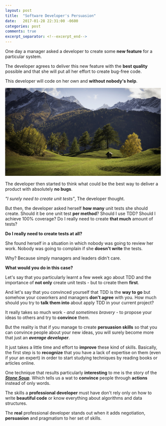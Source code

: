 ```yaml
---
layout: post
title:  "Software Developer's Persuasion"
date:   2017-01-28 22:31:00 -0600
categories: post
comments: true
excerpt_separator: <!--excerpt_end-->
---
```


One day a manager asked a developer to create some **new feature**
for a particular system.

The developer agrees to deliver this new feature with the **best
quality** possible and that she will put all her effort to create bug-free code.

This developer will code on her own and **without nobody's help**.

<!--excerpt_end-->
![Required](/assets/images/landscape_mountains.jpg)

The developer then started to think what could be the best way to deliver
a product with absolutely **no bugs**. 

_"I surely need to create unit tests"_, The developer thought.

But then, the developer asked herself **how many** unit tests she should create.
Should it be one unit test **per method**? Should I use TDD? Should I achieve
100% coverage? Do I really need to create **that much** amount of tests?

**Do I really need to create tests at all?**

She found herself in a situation in which nobody was going to 
review her work. Nobody was going to complain if she **doesn't write** the tests.

Why? Because simply managers and leaders didn't care.

**What would you do in this case?**

Let's say that you particularly learnt a few week ago about TDD and the importance
of **not only** create unit tests - but to create them **first**.

And let's say that you convinced yourself that TDD is the **way to go** 
but somehow your coworkers and managers **don't agree** with you. How much should 
you try to **talk them into** about apply TDD in your current project?

It really takes so much work - _and sometimes bravery_ - to propose your ideas to others
and try to **convince** them.

But the reality is that if you manage to create **persuasion skills** so that you can 
convince people about your new ideas, you will surely become more that just an _**average
developer**_.

It just takes a little time and effort to **improve** these kind of skills. 
Basically, the first step is to **recognize** that you have a lack of expertise on 
them (even if your an expert) in order to start studying techniques by reading 
books or articles online.

One technique that results particularly **interesting** to me is the story of the 
_**<a href="https://en.wikipedia.org/wiki/Stone_Soup" target="_blank">Stone Soup</a>**_. 
Which tells us a wat to **convince** people through **actions** instead of only words.

The skills a **professional developer** must have don't rely only on how to write 
**beautiful code** or know everything about algorithms and data structures. 

The **real** professional developer stands out when it adds negotiation, 
**persuasion** and pragmatism to her set of skills.
